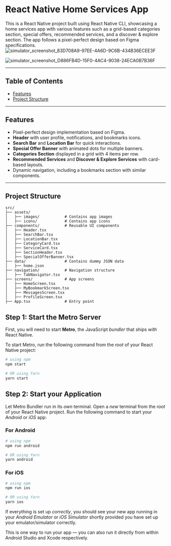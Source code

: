 # React Native Home Services App

This is a React Native project built using React Native CLI, showcasing a home services app with various features such as a grid-based categories section, special offers, recommended services, and a discover & explore section. The app follows a pixel-perfect design based on Figma specifications.
![simulator_screenshot_83D708A9-97EE-4A6D-9C6B-434B36ECEE3F](https://github.com/user-attachments/assets/c42e6480-3995-46e3-b914-275d55125d18)



![simulator_screenshot_D886FB4D-15F0-4AC4-9038-24ECA0B7B36F](https://github.com/user-attachments/assets/92cebe04-60ed-44c7-8651-f2408206d239)

---

## Table of Contents

- [Features](#features)
- [Project Structure](#project-structure)

---

## Features

- Pixel-perfect design implementation based on Figma.
- **Header** with user profile, notifications, and bookmarks icons.
- **Search Bar** and **Location Bar** for quick interactions.
- **Special Offer Banner** with animated dots for multiple banners.
- **Categories Section** displayed in a grid with 4 items per row.
- **Recommended Services** and **Discover & Explore Services** with card-based layouts.
- Dynamic navigation, including a bookmarks section with similar components.

---

## Project Structure

```plaintext
src/
├── assets/
│   ├── images/           # Contains app images
│   ├── icons/            # Contains app icons
├── components/           # Reusable UI components
│   ├── Header.tsx
│   ├── SearchBar.tsx
│   ├── LocationBar.tsx
│   ├── CategoryCard.tsx
│   ├── ServiceCard.tsx
│   ├── SectionHeader.tsx
│   ├── SpecialOfferBanner.tsx
├── data/                 # Contains dummy JSON data
│   ├── home.json
├── navigation/           # Navigation structure
│   ├── TabNavigator.tsx
├── screens/              # App screens
│   ├── HomeScreen.tsx
│   ├── MyBookmarkScreen.tsx
│   ├── MessagesScreen.tsx
│   ├── ProfileScreen.tsx
├── App.tsx               # Entry point
```

## Step 1: Start the Metro Server

First, you will need to start **Metro**, the JavaScript _bundler_ that ships _with_ React Native.

To start Metro, run the following command from the _root_ of your React Native project:

```bash
# using npm
npm start

# OR using Yarn
yarn start
```

## Step 2: Start your Application

Let Metro Bundler run in its _own_ terminal. Open a _new_ terminal from the _root_ of your React Native project. Run the following command to start your _Android_ or _iOS_ app:

### For Android

```bash
# using npm
npm run android

# OR using Yarn
yarn android
```

### For iOS

```bash
# using npm
npm run ios

# OR using Yarn
yarn ios
```

If everything is set up _correctly_, you should see your new app running in your _Android Emulator_ or _iOS Simulator_ shortly provided you have set up your emulator/simulator correctly.

This is one way to run your app — you can also run it directly from within Android Studio and Xcode respectively.

